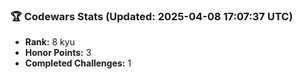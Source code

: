 ### 🏆 Codewars Stats (Updated: 2025-04-08 17:07:37 UTC)

- **Rank:** 8 kyu
- **Honor Points:** 3
- **Completed Challenges:** 1
